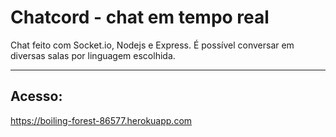 # Chatcord - chat em tempo real

Chat feito com Socket.io, Nodejs e Express.
É possível conversar em diversas salas por linguagem escolhida.

---

## Acesso:

https://boiling-forest-86577.herokuapp.com
